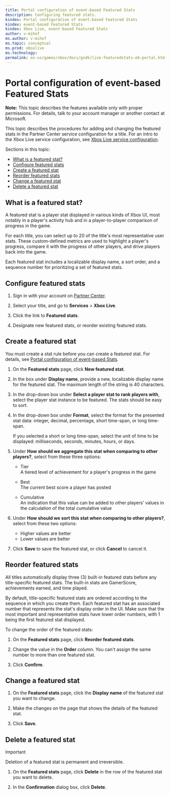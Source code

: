 ```yaml
---
title: Portal configuration of event-based Featured Stats
description: Configuring featured stats.
kindex: Portal configuration of event-based Featured Stats
kindex: event-based Featured Stats
kindex: Xbox Live, event-based Featured Stats
author: v-mihof
ms.author: v-mihof
ms.topic: conceptual
ms.prod: xboxlive
ms.technology: 
permalink: en-us/games/xbox/docs/gxdk/live-featuredstats-eb-portal.html
---
```


# Portal configuration of event-based Featured Stats

<!-- this article was copied from old secure portal docs "Configure featured stats in Windows Dev Center" -->

**Note:** This topic describes the features available only with proper permissions. For details, talk to your account manager or another contact at Microsoft.

This topic describes the procedures for adding and changing the featured stats in the Partner Center service configuration for a title. For an intro to the Xbox Live service configuration, see [Xbox Live service configuration](https://docs.microsoft.com/en-us/gaming/xbox-live/xbox-live-service-configuration).

Sections in this topic:

- [What is a featured stat?](#what-is-a-featured-stat)
- [Configure featured stats](#configure-featured-stats)
- [Create a featured stat](#create-a-featured-stat)
- [Reorder featured stats](#reorder-featured-stats)
- [Change a featured stat](#change-a-featured-stat)
- [Delete a featured stat](#delete-a-featured-stat)


<a id="what-is-a-featured-stat"></a>

## What is a featured stat?

A featured stat is a player stat displayed in various kinds of Xbox UI, most notably in a player's activity hub and in a player-to-player comparison of progress in the game.

For each title, you can select up to 20 of the title's most representative user stats. These custom-defined metrics are used to highlight a player's progress, compare it with the progress of other players, and drive players back into the game.

Each featured stat includes a localizable display name, a sort order, and a sequence number for prioritizing a set of featured stats.


<a id="configure-featured-stats"></a>

## Configure featured stats

1. Sign in with your account on [Partner Center](https://partner.microsoft.com/en-us/dashboard/windows/overview).

2. Select your title, and go to **Services** > **Xbox Live**.

3. Click the link to **Featured stats**.

4. Designate new featured stats, or reorder existing featured stats.


<a id="create-a-featured-stat"></a>

## Create a featured stat

You must create a stat rule before you can create a featured stat. For details, see [Portal configuration of event-based Stats](live-stats-eb-portal.md).

1. On the **Featured stats** page, click **New featured stat**.

2. In the box under **Display name**, provide a new, localizable display name for the featured stat. The maximum length of the string is 40 characters.

3. In the drop-down box under **Select a player stat to rank players with**, select the player stat instance to be featured. The stats should be easy to sort.

4. In the drop-down box under **Format**, select the format for the presented stat data: integer, decimal, percentage, short time-span, or long time-span.

    If you selected a short or long time-span, select the unit of time to be displayed: milliseconds, seconds, minutes, hours, or days.

5. Under **How should we aggregate this stat when comparing to other players?**, select from these three options:
   * Tier  
    A tiered level of achievement for a player's progress in the game

    * Best  
    The current best score a player has posted

    * Cumulative  
    An indication that this value can be added to other players' values in the calculation of the total cumulative value

6. Under **How should we sort this stat when comparing to other players?**, select from these two options:
    * Higher values are better
    * Lower values are better

7. Click **Save** to save the featured stat, or click **Cancel** to cancel it.


<a id="reorder-featured-stats"></a>

## Reorder featured stats

All titles automatically display three (3) built-in featured stats before any title-specific featured stats. The built-in stats are GamerScore, achievements earned, and time played.

By default, title-specific featured stats are ordered according to the sequence in which you create them. Each featured stat has an associated number that represents the stat's display order in the UI. Make sure that the most important and representative stats have lower order numbers, with 1 being the first featured stat displayed.

To change the order of the featured stats:

1. On the **Featured stats** page, click **Reorder featured stats**.

2. Change the value in the **Order** column. You can't assign the same number to more than one featured stat.

3. Click **Confirm**.


<a id="change-a-featured-stat"></a>

## Change a featured stat

1. On the **Featured stats** page, click the **Display name** of the featured stat you want to change.

2. Make the changes on the page that shows the details of the featured stat.

3. Click **Save**.


<a id="delete-a-featured-stat"></a>

## Delete a featured stat

> [!IMPORTANT]
> Deletion of a featured stat is permanent and irreversible.

1. On the **Featured stats** page, click **Delete** in the row of the featured stat you want to delete.

2. In the **Confirmation** dialog box, click **Delete**.
